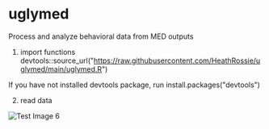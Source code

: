 # uglymed
Process and analyze behavioral data from MED outputs


1) import functions
devtools::source_url("https://raw.githubusercontent.com/HeathRossie/uglymed/main/uglymed.R")

If you have not installed devtools package, run
install.packages("devtools")

2) read data 

![Test Image 6](https://user-images.githubusercontent.com/17682330/139409611-997d1d3b-af83-4521-91a2-191bbcf4ed6c.png)

